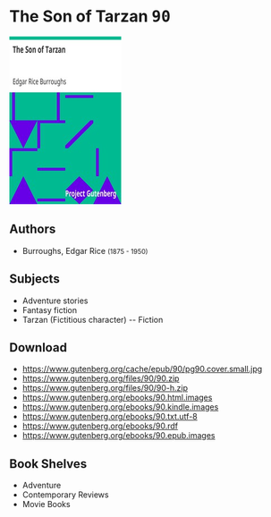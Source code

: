 # The Son of Tarzan <kbd>90</kbd>

![](./cover.medium.jpg "")

## Authors


 - Burroughs, Edgar Rice <small>(1875 - 1950)</small>

## Subjects


 - Adventure stories
 - Fantasy fiction
 - Tarzan (Fictitious character) -- Fiction

## Download


 - https://www.gutenberg.org/cache/epub/90/pg90.cover.small.jpg
 - https://www.gutenberg.org/files/90/90.zip
 - https://www.gutenberg.org/files/90/90-h.zip
 - https://www.gutenberg.org/ebooks/90.html.images
 - https://www.gutenberg.org/ebooks/90.kindle.images
 - https://www.gutenberg.org/ebooks/90.txt.utf-8
 - https://www.gutenberg.org/ebooks/90.rdf
 - https://www.gutenberg.org/ebooks/90.epub.images

## Book Shelves


 - Adventure
 - Contemporary Reviews
 - Movie Books
